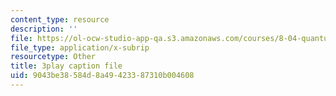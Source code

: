 ```yaml
---
content_type: resource
description: ''
file: https://ol-ocw-studio-app-qa.s3.amazonaws.com/courses/8-04-quantum-physics-i-spring-2016/9043be38584d8a49423387310b004608_BRFekCz4XQY.srt
file_type: application/x-subrip
resourcetype: Other
title: 3play caption file
uid: 9043be38-584d-8a49-4233-87310b004608
---
```

